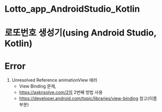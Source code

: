 # Lotto_app_AndroidStudio_Kotlin
# 로또번호 생성기(using Android Studio, Kotlin)

# Error
1. Unresolved Reference animationView 에러
    - View Binding 문제, 
    - https://asknsolve.com/2의 2번째 방법 사용
    - https://developer.android.com/topic/libraries/view-binding 참고(이름 부분)

